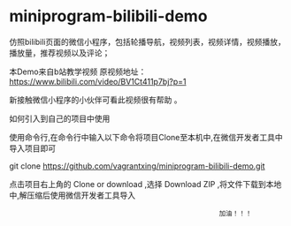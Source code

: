 # miniprogram-bilibili-demo
仿照bilibili页面的微信小程序，包括轮播导航，视频列表，视频详情，视频播放，播放量，推荐视频以及评论；

本Demo来自b站教学视频 原视频地址：https://www.bilibili.com/video/BV1Ct411p7bj?p=1

新接触微信小程序的小伙伴可看此视频很有帮助 。

如何引入到自己的项目中使用

使用命令行,在命令行中输入以下命令将项目Clone至本机中,在微信开发者工具中导入项目即可

git clone https://github.com/vagrantxing/miniprogram-bilibili-demo.git

点击项目右上角的 Clone or download ,选择 Download ZIP ,将文件下载到本地中,解压缩后使用微信开发者工具导入
                                                            
                                                         加油！！！
